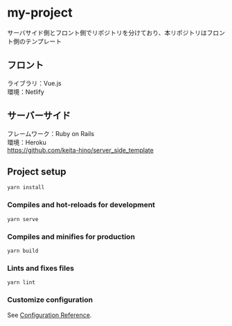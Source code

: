 # my-project
サーバサイド側とフロント側でリポジトリを分けており、本リポジトリはフロント側のテンプレート  

## フロント
ライブラリ：Vue.js  
環境：Netlify  

## サーバーサイド
フレームワーク：Ruby on Rails  
環境：Heroku  
https://github.com/keita-hino/server_side_template  


## Project setup
```
yarn install
```

### Compiles and hot-reloads for development
```
yarn serve
```

### Compiles and minifies for production
```
yarn build
```

### Lints and fixes files
```
yarn lint
```

### Customize configuration
See [Configuration Reference](https://cli.vuejs.org/config/).
